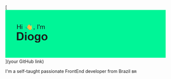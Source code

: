 [![MasterHead](https://github.com/DiogoCunhaaa/DiogoCunhaaa/blob/main/header.png)](your GitHub link)

I'm a self-taught passionate FrontEnd developer from Brazil ʙʀ
